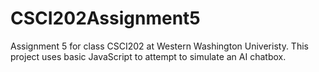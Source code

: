 # CSCI202Assignment5

Assignment 5 for class CSCI202 at Western Washington Univeristy. This project uses basic JavaScript to attempt to simulate an AI chatbox.
